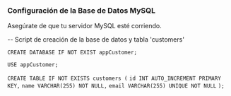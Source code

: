 ### Configuración de la Base de Datos MySQL

Asegúrate de que tu servidor MySQL esté corriendo.

-- Script de creación de la base de datos y tabla 'customers'

`CREATE DATABASE IF NOT EXIST appCustomer;`

`USE appCustomer;`

`CREATE TABLE IF NOT EXISTS customers (`
    `id INT AUTO_INCREMENT PRIMARY KEY,`
    `name VARCHAR(255) NOT NULL,`
    `email VARCHAR(255) UNIQUE NOT NULL`
`);`
